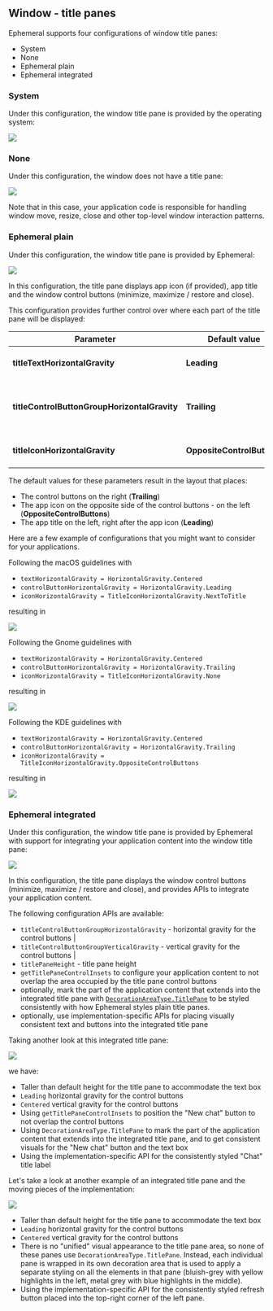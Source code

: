 ## Window - title panes

Ephemeral supports four configurations of window title panes:

* System
* None
* Ephemeral plain
* Ephemeral integrated

### System

Under this configuration, the window title pane is provided by the operating system:

<img src="https://raw.githubusercontent.com/kirill-grouchnikov/ephemeral/breeze/docs/images/theming/titlepane/titlepane-system.png" border=0>

### None

Under this configuration, the window does not have a title pane:

<img src="https://raw.githubusercontent.com/kirill-grouchnikov/ephemeral/breeze/docs/images/theming/titlepane/titlepane-none.png" border=0>

Note that in this case, your application code is responsible for handling window move, resize, close and other top-level window interaction patterns.

### Ephemeral plain

Under this configuration, the window title pane is provided by Ephemeral:

<img src="https://raw.githubusercontent.com/kirill-grouchnikov/ephemeral/breeze/docs/images/theming/titlepane/titlepane-auroraplain.png" border=0>

In this configuration, the title pane displays app icon (if provided), app title and the window control buttons (minimize, maximize / restore and close).

This configuration provides further control over where each part of the title pane will be displayed:

| Parameter | Default value | Meaning |
| --- | --- | --- |
| **titleTextHorizontalGravity** | **Leading** | Horizontal gravity for the title |
| **titleControlButtonGroupHorizontalGravity** | **Trailing** | Horizontal gravity for the control buttons |
| **titleIconHorizontalGravity** | **OppositeControlButtons** | Horizontal gravity for the icon |

The default values for these parameters result in the layout that places:

* The control buttons on the right (**Trailing**)
* The app icon on the opposite side of the control buttons - on the left (**OppositeControlButtons**)
* The app title on the left, right after the app icon (**Leading**)

Here are a few example of configurations that you might want to consider for your applications.

Following the macOS guidelines with

* `textHorizontalGravity = HorizontalGravity.Centered`
* `controlButtonHorizontalGravity = HorizontalGravity.Leading`
* `iconHorizontalGravity = TitleIconHorizontalGravity.NextToTitle`

resulting in

<img src="https://raw.githubusercontent.com/kirill-grouchnikov/ephemeral/breeze/docs/images/theming/titlepane/titlepane-layout-macos.png" border=0>

Following the Gnome guidelines with

* `textHorizontalGravity = HorizontalGravity.Centered`
* `controlButtonHorizontalGravity = HorizontalGravity.Trailing`
* `iconHorizontalGravity = TitleIconHorizontalGravity.None`

resulting in

<img src="https://raw.githubusercontent.com/kirill-grouchnikov/ephemeral/breeze/docs/images/theming/titlepane/titlepane-layout-gnome.png" border=0>

Following the KDE guidelines with

* `textHorizontalGravity = HorizontalGravity.Centered`
* `controlButtonHorizontalGravity = HorizontalGravity.Trailing`
* `iconHorizontalGravity = TitleIconHorizontalGravity.OppositeControlButtons`

resulting in

<img src="https://raw.githubusercontent.com/kirill-grouchnikov/ephemeral/breeze/docs/images/theming/titlepane/titlepane-layout-kde.png" border=0>

### Ephemeral integrated

Under this configuration, the window title pane is provided by Ephemeral with support for integrating your application content into the window title pane:

<img src="https://raw.githubusercontent.com/kirill-grouchnikov/ephemeral/breeze/docs/images/theming/titlepane/titlepane-auroraintegrated2.png" border=0>

In this configuration, the title pane displays the window control buttons (minimize, maximize / restore and close), and provides APIs to integrate your application content.

The following configuration APIs are available:

* `titleControlButtonGroupHorizontalGravity` - horizontal gravity for the control buttons |
* `titleControlButtonGroupVerticalGravity` - vertical gravity for the control buttons |
* `titlePaneHeight` - title pane height
* `getTitlePaneControlInsets` to configure your application content to not overlap the area occupied by the title pane control buttons
* optionally, mark the part of the application content that extends into the integrated title pane with [`DecorationAreaType.TitlePane`](../skins/overview.md#decoration-areas) to be styled consistently with how Ephemeral styles plain title panes.
* optionally, use implementation-specific APIs for placing visually consistent text and buttons into the integrated title pane

Taking another look at this integrated title pane:

<img src="https://raw.githubusercontent.com/kirill-grouchnikov/ephemeral/breeze/docs/images/theming/titlepane/titlepane-auroraintegrated2.png" border=0>

we have:

* Taller than default height for the title pane to accommodate the text box
* `Leading` horizontal gravity for the control buttons
* `Centered` vertical gravity for the control buttons
* Using `getTitlePaneControlInsets` to position the "New chat" button to not overlap the control buttons
* Using `DecorationAreaType.TitlePane` to mark the part of the application content that extends into the integrated title pane, and to get consistent visuals for the "New chat" button and the text box
* Using the implementation-specific API for the consistently styled "Chat" title label

Let's take a look at another example of an integrated title pane and the moving pieces of the implementation:

<img src="https://raw.githubusercontent.com/kirill-grouchnikov/ephemeral/breeze/docs/images/theming/titlepane/titlepane-auroraintegrated1.png" border=0>

* Taller than default height for the title pane to accommodate the text box
* `Leading` horizontal gravity for the control buttons
* `Centered` vertical gravity for the control buttons
* There is no "unified" visual appearance to the title pane area, so none of these panes use `DecorationAreaType.TitlePane`. Instead, each individual pane is wrapped in its own decoration area that is used to apply a separate styling on all the elements in that pane (bluish-grey with yellow highlights in the left, metal grey with blue highlights in the middle).
* Using the implementation-specific API for the consistently styled refresh button placed into the top-right corner of the left pane.
